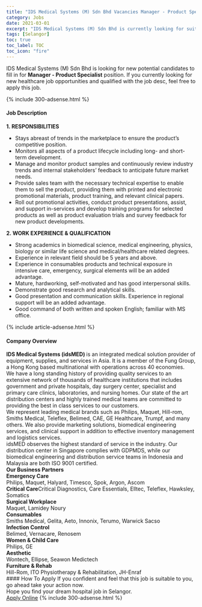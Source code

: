 ```yaml
---
title: "IDS Medical Systems (M) Sdn Bhd Vacancies Manager - Product Specialist" 
category: Jobs 
date: 2021-03-01 
excerpt: "IDS Medical Systems (M) Sdn Bhd is currently looking for suitable person to fill in the Manager - Product Specialist which positioned at Selangor" 
tags: [Selangor] 
toc: true 
toc_label: TOC 
toc_icon: "fire" 
--- 
```


<p>IDS Medical Systems (M) Sdn Bhd is looking for new potential candidates to fill in for <b>Manager - Product Specialist</b> position. If you currently looking for new healthcare job opportunities and qualified with the job desc, feel free to apply this job.
</p>{% include 300-adsense.html %} 
<div><div><h4>Job Description</h4></div><div><div><span><div><div><strong>1.&#160;RESPONSIBILITIES</strong></div><ul><li>Stays abreast of trends in the marketplace to ensure the product&#8217;s competitive position.</li><li>Monitors all aspects of a product lifecycle including long- and short-term development.</li><li>Manage and monitor product samples and continuously review industry trends and internal stakeholders&#8217; feedback to anticipate future market needs.</li><li>Provide sales team with the necessary technical expertise to enable them to sell the product, providing them with printed and electronic promotional materials, product training, and relevant clinical papers.</li><li>Roll out promotional activities, conduct product presentations, assist, and support in-services and develop training programs for selected products as well as product evaluation trials and survey feedback for new product developments.</li></ul><div><strong>2.&#160;WORK EXPERIENCE &amp; QUALIFICATION</strong></div><ul><li>Strong academics in biomedical science, medical engineering, physics, biology or similar life science and medical/healthcare related degrees.</li><li>Experience in relevant field should be 5 years and above.</li><li>Experience in consumables products and technical exposure in intensive care, emergency, surgical elements will be an added advantage.</li><li>Mature, hardworking, self-motivated and has good interpersonal skills.</li><li>Demonstrate good research and analytical skills.</li><li>Good presentation and communication skills. Experience in regional support will be an added advantage.</li><li>Good command of both written and spoken English; familiar with MS office.</li></ul></div></span></div></div></div> 
{% include article-adsense.html %} 
<div><div><h4>Company Overview</h4></div><div><div><span><div><div>
<div>
<div>
<div>
<div>
<strong>IDS Medical Systems (idsMED) </strong>is an integrated medical solution provider of equipment, supplies, and services in Asia. It is a member of the Fung Group, a Hong Kong based multinational with operations across 40 economies.</div>
<div>
					We have a long standing history of providing quality services to an extensive network of thousands of healthcare institutions that includes government and private hospitals, day surgery center, specialist and primary care clinics, laboratories, and nursing homes. Our state of the art distribution centers and highly trained medical teams are committed to providing the best in class services to our customers.</div>
<div>
					We represent leading medical brands such as Philips, Maquet, Hill-rom, Smiths Medical, Teleflex, Belimed, CAE, GE Healthcare, Trumpf, and many others. We also provide marketing solutions, biomedical engineering services, and clinical support in addition to effective inventory management and logistics services.</div>
<div>
					idsMED observes the highest standard of service in the industry. Our distribution center in Singapore complies with GDPMDS, while our biomedical engineering and distribution service teams in Indonesia and Malaysia are both ISO 9001 certified.</div>
</div>
</div>
</div>
</div>
<div>
<div>
<strong>Our Business Partners</strong></div>
<div>
<strong>Emergency Care</strong></div>
<div>
		Philips, Maquet, Halyard, Timesco, Spok, Argon, Ascom</div>
<div>
<strong>Critical Care</strong>Critical Diagnostics, Care Essentials, Elltec, Teleflex, Hawksley, Somatics</div>
<div>
<strong>Surgical Workplace</strong></div>
<div>
		Maquet, Lamidey Noury</div>
<div>
<b>Consumables</b></div>
<div>
		Smiths Medical, Gelita, Aeto, Innonix, Terumo, Warwick Sacso</div>
<div>
<b>Infection Control</b></div>
<div>
		Belimed, Vernacare, Renosem</div>
<div>
<b>Women &amp; Child Care</b></div>
<div>
		Philips, GE</div>
<div>
<b>Aesthetic</b></div>
<div>
		Wontech, Ellipse, Seawon Medictech</div>
<div>
<b>Furniture &amp; Rehab</b></div>
<div>
		Hill-Rom, ITO Physiotherapy &amp; Rehabilitation, JH-Enraf</div>
</div></div></span></div></div></div> 
#### How To Apply 
If you confident and feel that this job is suitable to you, go ahead take your action now. <br/> 
Hope you find your dream hospital job in Selangor. <br/> 
<a href="https://www.jobstreet.com.my/en/job/manager-product-specialist-4493726?jobId=jobstreet-my-job-4493726" class="btn btn--warning" target="_blank" rel="nofollow noopenner">Apply Online</a> 
{% include 300-adsense.html %} 